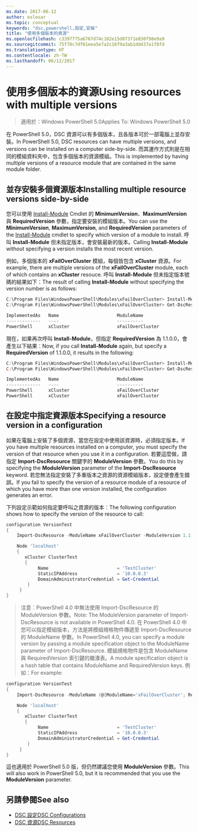 ```yaml
---
ms.date: 2017-06-12
author: eslesar
ms.topic: conceptual
keywords: "dsc,powershell,設定,安裝"
title: "使用多個版本的資源"
ms.openlocfilehash: c3397775a6767d74c182e15d07371e830f98e9a9
ms.sourcegitcommit: 75f70c7df01eea5e7a2c16f9a3ab1dd437a1f8fd
ms.translationtype: HT
ms.contentlocale: zh-TW
ms.lasthandoff: 06/12/2017
---
```

# <a name="using-resources-with-multiple-versions"></a><span data-ttu-id="1b2de-103">使用多個版本的資源</span><span class="sxs-lookup"><span data-stu-id="1b2de-103">Using resources with multiple versions</span></span>

> <span data-ttu-id="1b2de-104">適用於：Windows PowerShell 5.0</span><span class="sxs-lookup"><span data-stu-id="1b2de-104">Applies To: Windows PowerShell 5.0</span></span>

<span data-ttu-id="1b2de-105">在 PowerShell 5.0，DSC 資源可以有多個版本，且各版本可於一部電腦上並存安裝。</span><span class="sxs-lookup"><span data-stu-id="1b2de-105">In PowerShell 5.0, DSC resources can have multiple versions, and versions can be installed on a computer side-by-side.</span></span> <span data-ttu-id="1b2de-106">而其運作方式則是在相同的模組資料夾中，包含多個版本的資源模組。</span><span class="sxs-lookup"><span data-stu-id="1b2de-106">This is implemented by having multiple versions of a resource module that are contained in the same module folder.</span></span>

## <a name="installing-multiple-resource-versions-side-by-side"></a><span data-ttu-id="1b2de-107">並存安裝多個資源版本</span><span class="sxs-lookup"><span data-stu-id="1b2de-107">Installing multiple resource versions side-by-side</span></span>

<span data-ttu-id="1b2de-108">您可以使用 [Install-Module](https://technet.microsoft.com/en-us/library/dn807162.aspx) Cmdlet 的 **MinimumVersion**、**MaximumVersion** 與 **RequiredVersion** 參數，指定要安裝的模組版本。</span><span class="sxs-lookup"><span data-stu-id="1b2de-108">You can use the **MinimumVersion**, **MaximumVersion**, and **RequiredVersion** parameters of the [Install-Module](https://technet.microsoft.com/en-us/library/dn807162.aspx) cmdlet to specify which version of a module to install.</span></span> <span data-ttu-id="1b2de-109">呼叫 **Install-Module** 但未指定版本，會安裝最新的版本。</span><span class="sxs-lookup"><span data-stu-id="1b2de-109">Calling **Install-Module** without specifying a version installs the most recent version.</span></span>

<span data-ttu-id="1b2de-110">例如，多個版本的 **xFailOverCluster** 模組，每個皆包含 **xCluster** 資源。</span><span class="sxs-lookup"><span data-stu-id="1b2de-110">For example, there are multiple versions of the **xFailOverCluster** module, each of which contains an **xCluster** resouce.</span></span> <span data-ttu-id="1b2de-111">呼叫 **Install-Module** 但未指定版本號碼的結果如下：</span><span class="sxs-lookup"><span data-stu-id="1b2de-111">The result of calling **Install-Module** without specifying the version number is as follows:</span></span>

```powershell
C:\Program Files\WindowsPowerShell\Modules\xFailOverCluster> Install-Module xFailOverCluster
C:\Program Files\WindowsPowerShell\Modules\xFailOverCluster> Get-DscResource xCluster

ImplementedAs   Name                      ModuleName                     Version    Properties
-------------   ----                      ----------                     -------    ----------
PowerShell      xCluster                  xFailOverCluster               1.2.0.0    {DomainAdministratorCredential, ...
```

<span data-ttu-id="1b2de-112">現在，如果再次呼叫 **Install-Module**，但指定 **RequiredVersion** 為 1.1.0.0，會產生以下結果︰</span><span class="sxs-lookup"><span data-stu-id="1b2de-112">Now, if you call **Install-Module** again, but specify a **RequiredVersion** of 1.1.0.0, it results in the following:</span></span>

```powershell
C:\Program Files\WindowsPowerShell\Modules\xFailOverCluster> Install-Module xFailOverCluster -RequiredVersion 1.1
C:\Program Files\WindowsPowerShell\Modules\xFailOverCluster> Get-DscResource xCluster

ImplementedAs   Name                      ModuleName                     Version    Properties
-------------   ----                      ----------                     -------    ----------
PowerShell      xCluster                  xFailOverCluster               1.1        {DomainAdministratorCredential, Name, ...
PowerShell      xCluster                  xFailOverCluster               1.2.0.0    {DomainAdministratorCredential, Name, ...
```

## <a name="specifying-a-resource-version-in-a-configuration"></a><span data-ttu-id="1b2de-113">在設定中指定資源版本</span><span class="sxs-lookup"><span data-stu-id="1b2de-113">Specifying a resource version in a configuration</span></span>

<span data-ttu-id="1b2de-114">如果在電腦上安裝了多個資源，當您在設定中使用該資源時，必須指定版本。</span><span class="sxs-lookup"><span data-stu-id="1b2de-114">If you have multiple resources installed on a computer, you must specify the version of that resource when you use it in a configuration.</span></span> <span data-ttu-id="1b2de-115">若要這麼做，請指定 **Import-DscResource** 關鍵字的 **ModuleVersion** 參數。</span><span class="sxs-lookup"><span data-stu-id="1b2de-115">You do this by specifying the **ModuleVersion** parameter of the **Import-DscResource** keyword.</span></span> <span data-ttu-id="1b2de-116">若您無法指定安裝了多重版本之資源的資源模組版本，設定便會產生錯誤。</span><span class="sxs-lookup"><span data-stu-id="1b2de-116">If you fail to specify the version of a resource module of a resource of which you have more than one version installed, the configuration generates an error.</span></span>

<span data-ttu-id="1b2de-117">下列設定示範如何指定要呼叫之資源的版本︰</span><span class="sxs-lookup"><span data-stu-id="1b2de-117">The following configuration shows how to specify the version of the resource to call:</span></span>

```powershell
configuration VersionTest
{
    Import-DscResource -ModuleName xFailOverCluster -ModuleVersion 1.1

    Node 'localhost'
    {
       xCluster ClusterTest
       {
            Name                          = 'TestCluster'
            StaticIPAddress               = '10.0.0.3'
            DomainAdministratorCredential = Get-Credential
        }
     }
}     
```

><span data-ttu-id="1b2de-118">注意︰PowerShell 4.0 中無法使用 Import-DscResource 的 ModuleVersion 參數。</span><span class="sxs-lookup"><span data-stu-id="1b2de-118">Note: The ModuleVersion parameter of Import-DscResource is not available in PowerShell 4.0.</span></span> <span data-ttu-id="1b2de-119">在 PowerShell 4.0 中您可以指定模組版本，方法是將模組規格物件傳遞至 Import-DscResource 的 ModuleName 參數。</span><span class="sxs-lookup"><span data-stu-id="1b2de-119">In PowerShell 4.0, you can specify a module version by passing a module specification object to the ModuleName parameter of Import-DscResource.</span></span> <span data-ttu-id="1b2de-120">模組規格物件是包含 ModuleName 與 RequiredVersion 索引鍵的雜湊表。</span><span class="sxs-lookup"><span data-stu-id="1b2de-120">A module specification object is a hash table that contains ModuleName and RequiredVersion  keys.</span></span> <span data-ttu-id="1b2de-121">例如：</span><span class="sxs-lookup"><span data-stu-id="1b2de-121">For example:</span></span>

```powershell
configuration VersionTest
{
    Import-DscResource -ModuleName (@{ModuleName='xFailOverCluster'; RequiredVersion='1.1'} )

    Node 'localhost'
    {
       xCluster ClusterTest
       {
            Name                          = 'TestCluster'
            StaticIPAddress               = '10.0.0.3'
            DomainAdministratorCredential = Get-Credential
        }
     }
}     
```

<span data-ttu-id="1b2de-122">這也適用於 PowerShell 5.0 版，但仍然建議您使用 **ModuleVersion** 參數。</span><span class="sxs-lookup"><span data-stu-id="1b2de-122">This will also work in PowerShell 5.0, but it is recommended that you use the **ModuleVersion** parameter.</span></span>

## <a name="see-also"></a><span data-ttu-id="1b2de-123">另請參閱</span><span class="sxs-lookup"><span data-stu-id="1b2de-123">See also</span></span>
* [<span data-ttu-id="1b2de-124">DSC 設定</span><span class="sxs-lookup"><span data-stu-id="1b2de-124">DSC Configurations</span></span>](configurations.md)
* [<span data-ttu-id="1b2de-125">DSC 資源</span><span class="sxs-lookup"><span data-stu-id="1b2de-125">DSC Resources</span></span>](resources.md)

